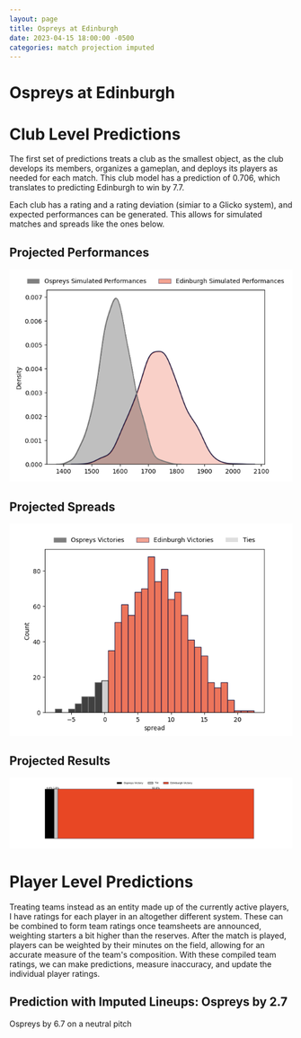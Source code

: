 ```yaml
---  
layout: page  
title: Ospreys at Edinburgh  
date: 2023-04-15 18:00:00 -0500  
categories: match projection imputed  
---
```

# Ospreys at Edinburgh

# Club Level Predictions


The first set of predictions treats a club as the smallest object, as the club develops its members, organizes a gameplan, and deploys its players as needed for each match. This club model has a prediction of 0.706, which translates to predicting Edinburgh to win by 7.7.

Each club has a rating and a rating deviation (simiar to a Glicko system), and expected performances can be generated. This allows for simulated matches and spreads like the ones below.
## Projected Performances


![Projected Performances](plots/performances_2023-04-15-Edinburgh-Ospreys.png)
## Projected Spreads


![Projected Spreads](plots/spreads_2023-04-15-Edinburgh-Ospreys.png)
## Projected Results


![Projected Results](plots/resultbar_2023-04-15-Edinburgh-Ospreys.png)
# Player Level Predictions


Treating teams instead as an entity made up of the currently active players, I have ratings for each player in an altogether different system. These can be combined to form team ratings once teamsheets are announced, weighting starters a bit higher than the reserves. After the match is played, players can be weighted by their minutes on the field, allowing for an accurate measure of the team's composition. With these compiled team ratings, we can make predictions, measure inaccuracy, and update the individual player ratings.
## Prediction with Imputed Lineups: Ospreys by 2.7


Ospreys by 6.7 on a neutral pitch

